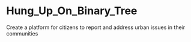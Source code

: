 # Hung_Up_On_Binary_Tree
Create a platform for citizens to report and address urban issues in their communities
